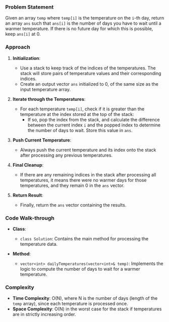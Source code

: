 ### Problem Statement
Given an array `temp` where `temp[i]` is the temperature on the `i`-th day, return an array `ans` such that `ans[i]` is the number of days you have to wait until a warmer temperature. If there is no future day for which this is possible, keep `ans[i]` at 0.

### Approach
1. **Initialization**:
   - Use a stack to keep track of the indices of the temperatures. The stack will store pairs of temperature values and their corresponding indices.
   - Create an output vector `ans` initialized to 0, of the same size as the input temperature array.

2. **Iterate through the Temperatures**:
   - For each temperature `temp[i]`, check if it is greater than the temperature at the index stored at the top of the stack:
     - If so, pop the index from the stack, and calculate the difference between the current index `i` and the popped index to determine the number of days to wait. Store this value in `ans`.

3. **Push Current Temperature**:
   - Always push the current temperature and its index onto the stack after processing any previous temperatures.

4. **Final Cleanup**:
   - If there are any remaining indices in the stack after processing all temperatures, it means there were no warmer days for those temperatures, and they remain 0 in the `ans` vector.

5. **Return Result**:
   - Finally, return the `ans` vector containing the results.

### Code Walk-through
- **Class**:
  - `class Solution`: Contains the main method for processing the temperature data.

- **Method**:
  - `vector<int> dailyTemperatures(vector<int>& temp)`: Implements the logic to compute the number of days to wait for a warmer temperature.

### Complexity
- **Time Complexity**: O(N), where N is the number of days (length of the `temp` array), since each temperature is processed once.
- **Space Complexity**: O(N) in the worst case for the stack if temperatures are in strictly increasing order.
